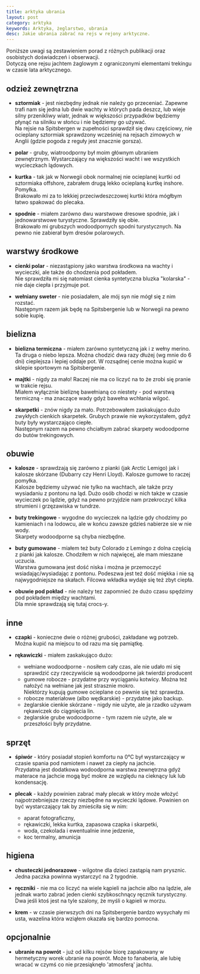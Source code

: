 ```yaml
---
title: arktyka ubrania
layout: post
category: arktyka
keywords: Arktyka, żeglarstwo, ubrania
desc: Jakie ubrania zabrać na rejs w rejony arktyczne. 
---
```


Poniższe uwagi są zestawieniem porad z różnych publikacji oraz osobistych doświadczeń i obserwacji.   
Dotyczą one rejsu jachtem żaglowym z ograniczonymi elementami trekingu w czasie lata arktycznego.

## odzież zewnętrzna

* **sztormiak** - jest niezbędny jednak nie należy go przeceniać. Zapewne trafi nam się jedna lub dwie wachty w których pada deszcz, 
  lub wieje silny przenikliwy wiatr, jednak w większości przypadków będziemy płynąć na silniku w słońcu i nie będziemy go używać.   
  Na rejsie na Spitsbergen w zupełności sprawdził się dwu częściowy, nie ocieplany sztormiak sprawdzony wcześniej na rejsach zimowych w Anglii 
  (gdzie pogoda z reguły jest znacznie gorsza). 

* **polar** - gruby, wiatroodporny był moim głównym ubraniem zewnętrznym. Wystarczający na większości wacht i we wszystkich wycieczkach lądowych.

* **kurtka** - tak jak w Norwegii obok normalnej nie ocieplanej kurtki od sztormiaka offshore, zabrałem drugą lekko ocieplaną kurtkę inshore. Pomyłka.   
  Brakowało mi za to lekkiej przeciwdeszczowej kurtki która mógłbym łatwo spakować do plecaka.

* **spodnie** - miałem zarówno dwu warstwowe dresowe spodnie, jak i jednowarstwowe turystyczne. Sprawdziły się obie.  
  Brakowało mi grubszych wodoodpornych spodni turystycznych. Na pewno nie zabierał bym dresów polarowych.

## warstwy środkowe

* **cienki polar** - niezastąpiony jako warstwa środkowa na wachty i wycieczki, ale także do chodzenia pod pokładem.  
  Nie sprawdziła mi się natomiast cienka syntetyczna bluzka "kolarska" - nie daje ciepła i przyjmuje pot.

* **wełniany sweter** - nie posiadałem, ale mój syn nie mógł się z nim rozstać.  
  Następnym razem jak będę na Spitsbergenie lub w Norwegii na pewno sobie kupię.

## bielizna 

* **bielizna termiczna** - miałem zarówno syntetyczną jak i z wełny merino. Ta druga o niebo lepsza. Można chodzić dwa razy dłużej (wg mnie do 6 dni)
  cieplejsza i lepiej oddaje pot. W rozsądnej cenie można kupić w sklepie sportowym na Spitsbergenie.

* **majtki** - nigdy za mało! Raczej nie ma co liczyć na to że zrobi się pranie w trakcie rejsu.  
  Miałem wyłącznie bieliznę bawełnianą co niestety - pod warstwą termiczną - ma znaczące wady gdyż bawełna wchłania wilgoć.

* **skarpetki** - znów nigdy za mało. Potrzebowałem zaskakująco dużo zwykłych cienkich skarpetek. Grubych prawie nie wykorzystałem, 
 gdyż buty były wystarczająco ciepłe.   
 Następnym razem na pewno chciałbym zabrać skarpety wodoodporne do butów trekingowych. 

## obuwie

* **kalosze** - sprawdzają się zarówno z pianki (jak Arctic Lemigo) jak i kalosze skórzane (Dubarry czy Henri Lloyd). Kalosze gumowe to raczej pomyłka.  
  Kalosze będziemy używać nie tylko na wachtach, ale także przy wysiadaniu z pontonu na ląd. Dużo osób chodzi w nich także w czasie wycieczek po lądzie, 
  gdyż na pewno przyjdzie nam przekroczyć kilka strumieni i grzęzawiska w tundrze. 
  
* **buty trekingowe** - wygodne do wycieczek na lądzie gdy chodzimy po kamieniach i na lodowcu, ale w końcu zawsze gdzieś nabierze sie w nie wody.  
  Skarpety wodoodporne są chyba niezbędne.

* **buty gumowane** - miałem też buty Colorado z Lemingo z dolna częścią z pianki jak kalosze. Chodziłem w nich najwięcej, ale mam mieszane uczucia.  
  Warstwa gumowana jest dość niska i można je przemoczyć wsiadając/wysiadając z pontonu. Podeszwa jest też dość miękka i nie są najwygodniejsze na skałach.
  Filcowa wkładka wydaje się też zbyt ciepła.

* **obuwie pod pokład** - nie należy tez zapomnieć że dużo czasu spędzimy pod pokładem między wachtami.  
  Dla mnie sprawdzają się tutaj crocs-y.

## inne

* **czapki** - konieczne dwie o różnej grubości, zakładane wg potrzeb.  
  Można kupić na miejscu to od razu ma się pamiątkę.

* **rękawiczki** - miałem zaskakująco dużo:  
  * wełniane wodoodporne - nosiłem cały czas, ale nie udało mi się sprawdzić czy rzeczywiście są wodoodporne jak twierdzi producent
  * gumowe robocze - przydatne przy wyciąganiu kotwicy. Można też nałożyć na wełniane jak jest strasznie mokro.   
    Niektórzy kupują gumowe ocieplane co pewnie się też sprawdza.
  * robocze materiałowe (albo wędkarskie) - przydatne jako backup.
  * żeglarskie cienkie skórzane - nigdy nie użyte, ale ja rzadko używam rękawiczek do ciągnięcia lin.
  * żeglarskie grube wodoodporne - tym razem nie użyte, ale w przeszłości były przydatne.

## sprzęt

* **śpiwór** - który posiadał stopień komfortu na 0°C był wystarczający w czasie spania pod namiotem i nawet za ciepły na jachcie.  
  Przydatna jest dodatkowa wodoodporna warstwa zewnętrzna gdyż materace na jachcie mogą być mokre ze względu na cieknący luk lub kondensację.

* **plecak** - każdy powinien zabrać mały plecak w który może włożyć najpotrzebniejsze rzeczy niezbędne na wycieczki lądowe.
 Powinien on być wystarczający tak by zmieściła się w nim:
  * aparat fotograficzny,  
  * rękawiczki, lekka kurtka, zapasowa czapka i skarpetki,  
  * woda, czekolada i ewentualnie inne jedzenie, 
  * koc termalny, amunicja

## higiena

* **chusteczki jednorazowe** - wilgotne dla dzieci zastąpią nam prysznic. Jedna paczka powinna wystarczyć na 2 tygodnie.

* **ręczniki** - nie ma co liczyć na wiele kąpieli na jachcie albo na lądzie, ale jednak warto zabrać jeden cienki szybkoschnący ręcznik turystyczny.
 Dwa jeśli ktoś jest na tyle szalony, że myśli o kąpieli w morzu.

* **krem** - w czasie pierwszych dni na Spitsbergenie bardzo wysychały mi usta, wazelina która wziąłem okazała się bardzo pomocna.

## opcjonalnie

* **ubranie na powrót** - już od kilku rejsów biorę zapakowany w hermetyczny worek ubranie na powrót. Może to fanaberia, 
  ale lubię wracać w czymś co nie przesiąknęło 'atmosferą' jachtu.



